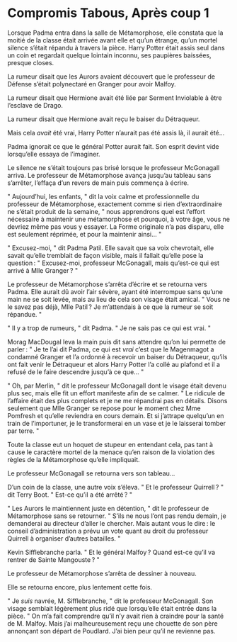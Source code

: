 # Compromis Tabous, Après coup 1


Lorsque Padma entra dans la salle de Métamorphose, elle constata que la
moitié de la classe était arrivée avant elle et qu’un étrange, qu’un
mortel silence s’était répandu à travers la pièce. Harry Potter était
assis seul dans un coin et regardait quelque lointain inconnu, ses
paupières baissées, presque closes.

La rumeur disait que les Aurors avaient découvert que le professeur de
Défense s’était polynectaré en Granger pour avoir Malfoy.

La rumeur disait que Hermione avait été liée par Serment Inviolable à
être l’esclave de Drago.

La rumeur disait que Hermione avait reçu le baiser du Détraqueur.

Mais cela *avait* été vrai, Harry Potter n’aurait pas été assis là, il
aurait été…

Padma ignorait ce que le général Potter aurait fait. Son esprit devint
vide lorsqu’elle essaya de l’imaginer.

Le silence ne s’était toujours pas brisé lorsque le professeur
McGonagall arriva. Le professeur de Métamorphose avança jusqu’au tableau
sans s’arrêter, l’effaça d’un revers de main puis commença à écrire.

" Aujourd’hui, les enfants, " dit la voix calme et professionnelle du
professeur de Métamorphose, exactement comme si rien d’extraordinaire ne
s’était produit de la semaine, " nous apprendrons quel est l’effort
nécessaire à maintenir une métamorphose et pourquoi, à votre âge, vous
ne devriez même pas vous y essayer. La Forme originale n’a pas disparu,
elle est seulement réprimée, et pour la maintenir ainsi… "

" Excusez-moi, " dit Padma Patil. Elle savait que sa voix chevrotait,
elle savait qu’elle tremblait de façon visible, mais il fallait qu’elle
pose la question : " Excusez-moi, professeur McGonagall, mais qu’est-ce
qui est arrivé à Mlle Granger ? "

Le professeur de Métamorphose s’arrêta d’écrire et se retourna vers
Padma. Elle aurait dû avoir l’air sévère, ayant été interrompue sans
qu’une main ne se soit levée, mais au lieu de cela son visage était
amical. " Vous ne le savez pas déjà, Mlle Patil ? Je m’attendais à ce
que la rumeur se soit répandue. "

" Il y a trop de rumeurs, " dit Padma. " Je ne sais pas ce qui est vrai.
"

Morag MacDougal leva la main puis dit sans attendre qu’on lui permette
de parler : " Je te l’ai dit Padma, ce qui est *vrai* c’est que le
Magenmagot a condamné Granger et l’a ordonné à recevoir un baiser du
Détraqueur, qu’ils ont fait venir le Détraqueur et alors Harry Potter
l’a collé au plafond et il a refusé de le faire descendre jusqu’à ce
que… "

" Oh, par Merlin, " dit le professeur McGonagall dont le visage était
devenu plus sec, mais elle fit un effort manifeste afin de se calmer. "
Le ridicule de l’affaire était des plus complets et je ne me répandrai
pas en détails. Disons seulement que Mlle Granger se repose pour le
moment chez Mme Pomfresh et qu’elle reviendra en cours demain. Et si
j’attrape quelqu’un en train de l’importuner, je le transformerai en un
vase et je le laisserai tomber par terre. "

Toute la classe eut un hoquet de stupeur en entendant cela, pas tant à
cause le caractère mortel de la menace qu’en raison de la violation des
règles de la Métamorphose qu’elle impliquait.

Le professeur McGonagall se retourna vers son tableau…

D’un coin de la classe, une autre voix s’éleva. " Et le professeur
Quirrell ? " dit Terry Boot. " Est-ce qu’il a été arrêté ? "

" Les Aurors le maintiennent juste en détention, " dit le professeur de
Métamorphose sans se retourner. " S’ils ne nous l’ont pas rendu demain,
je demanderai au directeur d’aller le chercher. Mais autant vous le
dire : le conseil d’administration a prévu un vote quant au droit du
professeur Quirrell à organiser d’autres batailles. "

Kevin Sifflebranche parla. " Et le général Malfoy ? Quand est-ce qu’il
va rentrer de Sainte Mangouste ? "

Le professeur de Métamorphose s’arrêta de dessiner à nouveau.

Elle se retourna encore, plus lentement cette fois.

" Je *suis* navrée, M. Sifflebranche, " dit le professeur McGonagall.
Son visage semblait légèrement plus ridé que lorsqu’elle était entrée
dans la pièce. " On m’a fait comprendre qu’il n’y avait rien à craindre
pour la santé de M. Malfoy. Mais j’ai malheureusement reçu une chouette
de son père annonçant son départ de Poudlard. J’ai bien peur qu’il ne
revienne pas.

